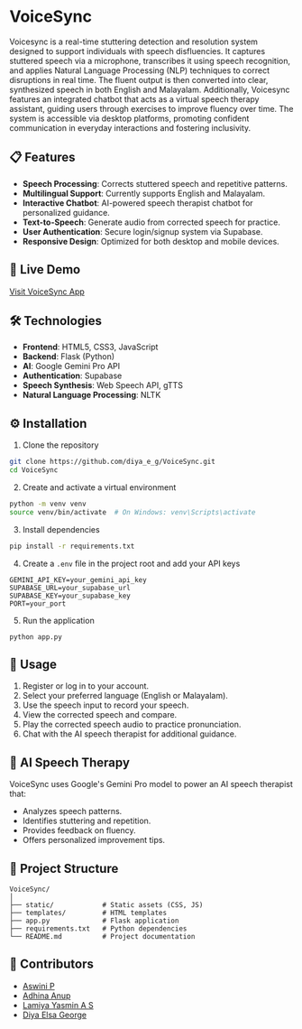 # VoiceSync

Voicesync is a real-time stuttering detection and resolution system designed to support individuals with speech disfluencies. It captures stuttered speech via a microphone, transcribes it using speech recognition, and applies Natural Language Processing (NLP) techniques to correct disruptions in real time. The fluent output is then converted into clear, synthesized speech in both English and Malayalam. Additionally, Voicesync features an integrated chatbot that acts as a virtual speech therapy assistant, guiding users through exercises to improve fluency over time. The system is accessible via desktop platforms, promoting confident communication in everyday interactions and fostering inclusivity.

## 📋 Features

- **Speech Processing**: Corrects stuttered speech and repetitive patterns.
- **Multilingual Support**: Currently supports English and Malayalam.
- **Interactive Chatbot**: AI-powered speech therapist chatbot for personalized guidance.
- **Text-to-Speech**: Generate audio from corrected speech for practice.
- **User Authentication**: Secure login/signup system via Supabase.
- **Responsive Design**: Optimized for both desktop and mobile devices.

## 🚀 Live Demo

[Visit VoiceSync App](https://voicesync-dyp0.onrender.com)

## 🛠️ Technologies

- **Frontend**: HTML5, CSS3, JavaScript
- **Backend**: Flask (Python)
- **AI**: Google Gemini Pro API
- **Authentication**: Supabase
- **Speech Synthesis**: Web Speech API, gTTS
- **Natural Language Processing**: NLTK

## ⚙️ Installation

1. Clone the repository
```bash
git clone https://github.com/diya_e_g/VoiceSync.git
cd VoiceSync
```

2. Create and activate a virtual environment
```bash
python -m venv venv
source venv/bin/activate  # On Windows: venv\Scripts\activate
```

3. Install dependencies
```bash
pip install -r requirements.txt
```

4. Create a `.env` file in the project root and add your API keys
```
GEMINI_API_KEY=your_gemini_api_key
SUPABASE_URL=your_supabase_url
SUPABASE_KEY=your_supabase_key
PORT=your_port
```

5. Run the application
```
python app.py
```

## 📱 Usage

1. Register or log in to your account.
2. Select your preferred language (English or Malayalam).
3. Use the speech input to record your speech.
4. View the corrected speech and compare.
5. Play the corrected speech audio to practice pronunciation.
6. Chat with the AI speech therapist for additional guidance.

## 🤖 AI Speech Therapy

VoiceSync uses Google's Gemini Pro model to power an AI speech therapist that:
- Analyzes speech patterns.
- Identifies stuttering and repetition.
- Provides feedback on fluency.
- Offers personalized improvement tips.

## 🧩 Project Structure

```
VoiceSync/
│
├── static/            # Static assets (CSS, JS)
├── templates/         # HTML templates
├── app.py             # Flask application
├── requirements.txt   # Python dependencies
└── README.md          # Project documentation
```

## 👥 Contributors

- [Aswini P](https://github.com/aswini1212)
- [Adhina Anup](https://github.com/adhinaanup)
- [Lamiya Yasmin A S](https://github.com/LAMIYA16)
- [Diya Elsa George](https://github.com/diya_e_g)
